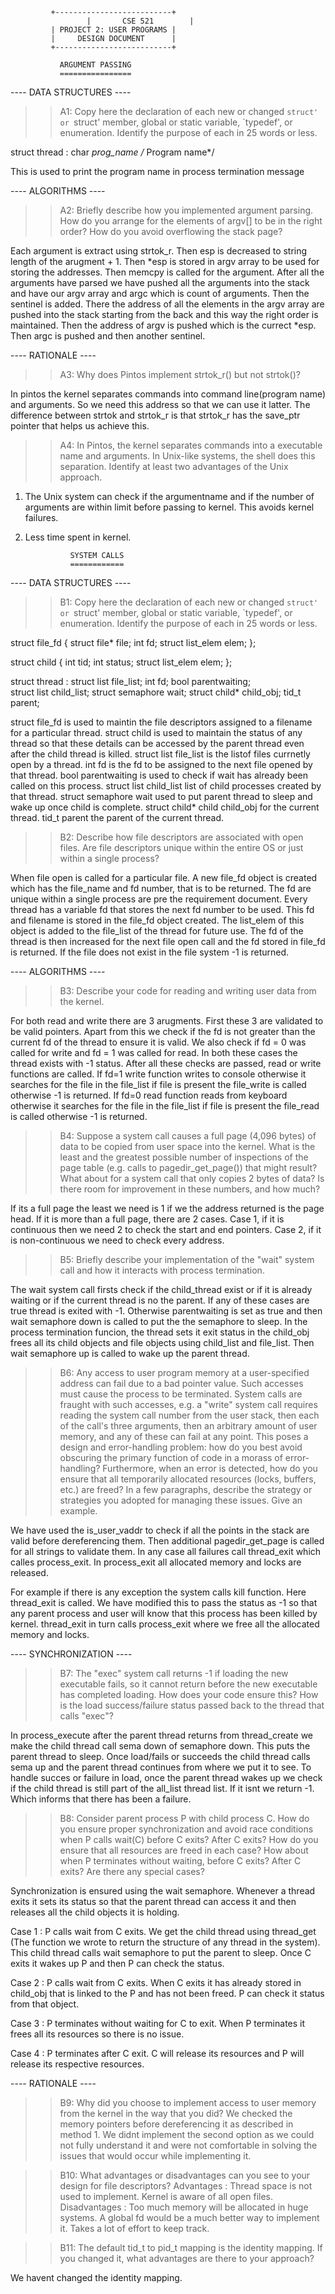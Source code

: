 		     +--------------------------+
       	             |	     CSE 521		|
		     | PROJECT 2: USER PROGRAMS	|
		     | 	   DESIGN DOCUMENT     	|
		     +--------------------------+

			   ARGUMENT PASSING
			   ================

---- DATA STRUCTURES ----

>> A1: Copy here the declaration of each new or changed `struct' or
>> `struct' member, global or static variable, `typedef', or
>> enumeration.  Identify the purpose of each in 25 words or less.

struct thread : char *prog_name						/* Program name*/

This is used to print the program name in process termination message

---- ALGORITHMS ----

>> A2: Briefly describe how you implemented argument parsing.  How do
>> you arrange for the elements of argv[] to be in the right order?
>> How do you avoid overflowing the stack page?

Each argument is extract using strtok_r. Then esp is decreased to string length of the arugment + 1. Then *esp is stored in argv array to be used for storing the addresses. Then memcpy is called for the argument. After all the arguments have parsed we have pushed all the arguments into the stack and have our argv array and argc which is count of arguments. Then the sentinel is added. There the address of all the elements in the argv array are pushed into the stack starting from the back and this way the right order is maintained. Then the address of argv is pushed which is the currect *esp. Then argc is pushed and then another sentinel.

---- RATIONALE ----

>> A3: Why does Pintos implement strtok_r() but not strtok()?

In pintos the kernel separates commands into command line(program name) and arguments. So we need this address so that we can use it latter. The difference between strtok and strtok_r is that strtok_r has the save_ptr pointer that helps us achieve this.

>> A4: In Pintos, the kernel separates commands into a executable name
>> and arguments.  In Unix-like systems, the shell does this
>> separation.  Identify at least two advantages of the Unix approach.

1) The Unix system can check if the argumentname and if the number of arguments are within limit before passing to kernel. This avoids kernel failures.
2) Less time spent in kernel.

			     SYSTEM CALLS
			     ============

---- DATA STRUCTURES ----

>> B1: Copy here the declaration of each new or changed `struct' or
>> `struct' member, global or static variable, `typedef', or
>> enumeration.  Identify the purpose of each in 25 words or less.

struct file_fd
{
	struct file* file;
	int fd;
	struct list_elem elem;
};

struct child
{
  int tid;
  int status;
  struct list_elem elem;
};

struct thread : 
struct list file_list;
int fd;
bool parentwaiting;		
struct list child_list;
struct semaphore wait;
struct child* child_obj;
tid_t parent;

struct file_fd is used to maintin the file descriptors assigned to a filename for a particular thread.
struct child is used to maintain the status of any thread so that these details can be accessed by the parent thread even after the child thread is killed.
struct list file_list is the listof files currnetly open by a thread.
int fd is the fd to be assigned to the next file opened by that thread.
bool parentwaiting is used to check if wait has already been called on this process.
struct list child_list list of child processes created by that thread.
struct semaphore wait used to put parent thread to sleep and wake up once child is complete.
struct child* child child_obj for the current thread.
tid_t parent the parent of the current thread.

>> B2: Describe how file descriptors are associated with open files.
>> Are file descriptors unique within the entire OS or just within a
>> single process?

When file open is called for a particular file. A new file_fd object is created which has the file_name and fd number, that is to be returned. The fd are unique within a single process are pre the requirement document. Every thread has a variable fd that stores the next fd number to be used. This fd and filename is stored in the file_fd object created. The list_elem of this object is added to the file_list of the thread for future use. The fd of the thread is then increased for the next file open call and the fd stored in file_fd is returned. If the file does not exist in the file system -1 is returned.

---- ALGORITHMS ----

>> B3: Describe your code for reading and writing user data from the
>> kernel.

For both read and write there are 3 arugments. First these 3 are validated to be valid pointers. Apart from this we check if the fd is not greater than the current fd of the thread to ensure it is valid. We also check if fd = 0 was called for write and fd = 1 was called for read. In both these cases the thread exists with -1 status. After all these checks are passed, read or write functions are called. If fd=1 write function writes to console otherwise it searches for the file in the file_list if file is present the file_write is called otherwise -1 is returned. If fd=0 read function reads from keyboard otherwise it searches for the file in the file_list if file is present the file_read is called otherwise -1 is returned.

>> B4: Suppose a system call causes a full page (4,096 bytes) of data
>> to be copied from user space into the kernel.  What is the least
>> and the greatest possible number of inspections of the page table
>> (e.g. calls to pagedir_get_page()) that might result?  What about
>> for a system call that only copies 2 bytes of data?  Is there room
>> for improvement in these numbers, and how much?

If its a full page the least we need is 1 if we the address returned is the page head.
If it is more than a full page, there are 2 cases. Case 1, if it is continuous then we need 2 to check the start and end pointers. Case 2, if it is non-continuous we need to check every address. 

>> B5: Briefly describe your implementation of the "wait" system call
>> and how it interacts with process termination.

The wait system call firsts check if the child_thread exist or if it is already waiting or if the current thread is no the parent. If any of these cases are true thread is exited with -1. Otherwise parentwaiting is set as true and then wait semaphore down is called to put the the semaphore to sleep. In the process termination funcion, the thread sets it exit status in the child_obj frees all its child objects and file objects using child_list and file_list. Then wait semaphore up is called to wake up the parent thread.

>> B6: Any access to user program memory at a user-specified address
>> can fail due to a bad pointer value.  Such accesses must cause the
>> process to be terminated.  System calls are fraught with such
>> accesses, e.g. a "write" system call requires reading the system
>> call number from the user stack, then each of the call's three
>> arguments, then an arbitrary amount of user memory, and any of
>> these can fail at any point.  This poses a design and
>> error-handling problem: how do you best avoid obscuring the primary
>> function of code in a morass of error-handling?  Furthermore, when
>> an error is detected, how do you ensure that all temporarily
>> allocated resources (locks, buffers, etc.) are freed?  In a few
>> paragraphs, describe the strategy or strategies you adopted for
>> managing these issues.  Give an example.

We have used the is_user_vaddr to check if all the points in the stack are valid before dereferencing them. Then additional pagedir_get_page is called for all strings to validate them. In any case all failures call thread_exit which calles process_exit. In process_exit all allocated memory and locks are released.

For example if there is any exception the system calls kill function. Here thread_exit is called. We have modified this to pass the status as -1 so that any parent process and user will know that this process has been killed by kernel. thread_exit in turn calls process_exit where we free all the allocated memory and locks.

---- SYNCHRONIZATION ----

>> B7: The "exec" system call returns -1 if loading the new executable
>> fails, so it cannot return before the new executable has completed
>> loading.  How does your code ensure this?  How is the load
>> success/failure status passed back to the thread that calls "exec"?

In process_execute after the parent thread returns from thread_create we make the child thread call sema down of semaphore down. This puts the parent thread to sleep. Once load/fails or succeeds  the child thread calls sema up and the parent thread continues from where we put it to see. To handle succes or failure in load, once the parent thread wakes up we check if the child thread is still part of the all_list thread list. If it isnt we return -1. Which informs that there has been a failure.

>> B8: Consider parent process P with child process C.  How do you
>> ensure proper synchronization and avoid race conditions when P
>> calls wait(C) before C exits?  After C exits?  How do you ensure
>> that all resources are freed in each case?  How about when P
>> terminates without waiting, before C exits?  After C exits?  Are
>> there any special cases?

Synchronization is ensured using the wait semaphore. Whenever a thread exits it sets its status so that the parent thread can access it and then releases all the child objects it is holding.

Case 1 : P calls wait from C exits. We get the child thread using thread_get (The function we wrote to return the structure of any thread in the system). This child thread calls wait semaphore to put the parent to sleep. Once C exits it wakes up P and then P can check the status.

Case 2 : P calls wait from C exits. When C exits it has already stored in child_obj that is linked to the P and has not been freed. P can check it status from that object.

Case 3 : P terminates without waiting for C to exit. When P terminates it frees all its resources so there is no issue.

Case 4 : P terminates after C exit. C will release its resources and P will release its respective resources.

---- RATIONALE ----

>> B9: Why did you choose to implement access to user memory from the
>> kernel in the way that you did?
We checked the memory pointers before dereferencing it as described in method 1. We didnt implement the second option as we could not fully understand it and were not comfortable in solving the issues that would occur while implementing it.

>> B10: What advantages or disadvantages can you see to your design
>> for file descriptors?
Advantages : Thread space is not used to implement. Kernel is aware of all open files.
Disadvantages : Too much memory will be allocated in huge systems. A global fd would be a much better way to implement it. Takes a lot of effort to keep track.

>> B11: The default tid_t to pid_t mapping is the identity mapping.
>> If you changed it, what advantages are there to your approach?

We havent changed the identity mapping.
